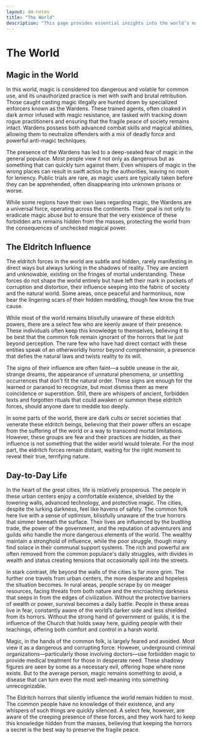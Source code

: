 ```yaml
---
layout: dm-notes
title: "The World"
description: "This page provides essential insights into the world’s magic, the subtle but ever-present eldritch influence, and the daily lives of its inhabitants. Learn about the forces that shape society, from the rare and dangerous magic that few dare to wield, to the hidden horrors that quietly affect the world."
---
```

# The World
## Magic in the World
In this world, magic is considered too dangerous and volatile for common use, and its unauthorized practice is met with swift and brutal retribution. Those caught casting magic illegally are hunted down by specialized enforcers known as the Wardens. These trained agents, often cloaked in dark armor infused with magic resistance, are tasked with tracking down rogue practitioners and ensuring that the fragile peace of society remains intact. Wardens possess both advanced combat skills and magical abilities, allowing them to neutralize offenders with a mix of deadly force and powerful anti-magic techniques.

The presence of the Wardens has led to a deep-seated fear of magic in the general populace. Most people view it not only as dangerous but as something that can quickly turn against them. Even whispers of magic in the wrong places can result in swift action by the authorities, leaving no room for leniency. Public trials are rare, as magic users are typically taken before they can be apprehended, often disappearing into unknown prisons or worse.

While some regions have their own laws regarding magic, the Wardens are a universal force, operating across the continents. Their goal is not only to eradicate magic abuse but to ensure that the very existence of these forbidden arts remains hidden from the masses, protecting the world from the consequences of unchecked magical power.

## The Eldritch Influence
The eldritch forces in the world are subtle and hidden, rarely manifesting in direct ways but always lurking in the shadows of reality. They are ancient and unknowable, existing on the fringes of mortal understanding. These forces do not shape the world entirely but have left their mark in pockets of corruption and distortion, their influence seeping into the fabric of society and the natural world. Some areas, once peaceful and harmonious, now bear the lingering scars of their hidden meddling, though few know the true cause.
  
While most of the world remains blissfully unaware of these eldritch powers, there are a select few who are keenly aware of their presence. These individuals often keep this knowledge to themselves, believing it to be best that the common folk remain ignorant of the horrors that lie just beyond perception. The rare few who have had direct contact with these entities speak of an otherworldly horror beyond comprehension, a presence that defies the natural laws and twists reality to its will.
  
The signs of their influence are often faint—a subtle unease in the air, strange dreams, the appearance of unnatural phenomena, or unsettling occurrences that don't fit the natural order. These signs are enough for the learned or paranoid to recognize, but most dismiss them as mere coincidence or superstition. Still, there are whispers of ancient, forbidden texts and forgotten rituals that could awaken or summon these eldritch forces, should anyone dare to meddle too deeply.
  
In some parts of the world, there are dark cults or secret societies that venerate these eldritch beings, believing that their power offers an escape from the suffering of the world or a way to transcend mortal limitations. However, these groups are few and their practices are hidden, as their influence is not something that the wider world would tolerate. For the most part, the eldritch forces remain distant, waiting for the right moment to reveal their true, terrifying nature.

## Day-to-Day Life
In the heart of the great cities, life is relatively prosperous. The people in these urban centers enjoy a comfortable existence, shielded by the towering walls, advanced technology, and protective magic. The cities, despite the lurking darkness, feel like havens of safety. The common folk here live with a sense of optimism, blissfully unaware of the true horrors that simmer beneath the surface. Their lives are influenced by the bustling trade, the power of the government, and the reputation of adventurers and guilds who handle the more dangerous elements of the world. The wealthy maintain a stronghold of influence, while the poor struggle, though many find solace in their communal support systems. The rich and powerful are often removed from the common populace's daily struggles, with divides in wealth and status creating tensions that occasionally spill into the streets.
  
In stark contrast, life beyond the walls of the cities is far more grim. The further one travels from urban centers, the more desperate and hopeless the situation becomes. In rural areas, people scrape by on meager resources, facing threats from both nature and the encroaching darkness that seeps in from the edges of civilization. Without the protective barriers of wealth or power, survival becomes a daily battle. People in these areas live in fear, constantly aware of the world’s darker side and less shielded from its horrors. Without the strong hand of government or guilds, it is the influence of the Church that holds sway here, guiding people with their teachings, offering both comfort and control in a harsh world.
  
Magic, in the hands of the common folk, is largely feared and avoided. Most view it as a dangerous and corrupting force. However, underground criminal organizations—particularly those involving doctors—use forbidden magic to provide medical treatment for those in desperate need. These shadowy figures are seen by some as a necessary evil, offering hope where none exists. But to the average person, magic remains something to avoid, a disease that can turn even the most well-meaning into something unrecognizable.
  
The Eldritch horrors that silently influence the world remain hidden to most. The common people have no knowledge of their existence, and any whispers of such things are quickly silenced. A select few, however, are aware of the creeping presence of these forces, and they work hard to keep this knowledge hidden from the masses, believing that keeping the horrors a secret is the best way to preserve the fragile peace.